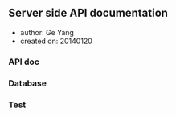 ## Server side API documentation
- author: Ge Yang
- created on: 20140120

### API doc
### Database
### Test